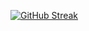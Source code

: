 [![GitHub Streak](http://github-readme-streak-stats.herokuapp.com?user=dnavamosler&theme=vue-dark&locale=es)](https://git.io/streak-stats)
